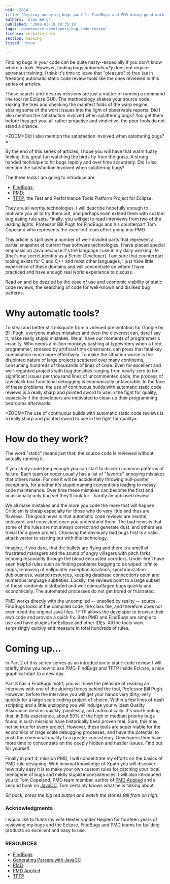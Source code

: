 ```yaml
---
nid: '2804'
title: 'Destroy annoying bugs part 1: FindBugs and PMD doing good work cheaply'
authors: 'Alan Berg'
published: '2008-05-19 10:35:18'
tags: 'opensource-developers,bug,code-review'
license: verbatim_only
section: hacking
listed: 'true'

---
```

Finding bugs in your code can be quite nasty--especially if you don't know where to look. However, finding bugs _automatically_ does not require astronaut training. I think it's time to leave that "pleasure" to free (as in freedom) automatic static code review tools like the ones reviewed in this series of articles.

<!--break-->

These search-and-destroy missions are just a matter of running a command line tool (or Eclipse GUI). The methodology shakes your source code, kicking the tires and checking the manifest folds of the warp engine, scaring some of the worst issues into the light of observable reports.  Did I also mention the satisfaction involved when splattering bugs? You get them before they get you; all rather proactive and vindictive, the poor fools do not stand a chance.

=ZOOM=Did I also mention the satisfaction involved when splattering bugs?=

By the end of this series of articles, I hope you will have that warm fuzzy feeling. It is great fun watching the birds fly from the grass.  A strong handed technique to hit bugs rapidly and over time accurately. Did I also mention the satisfaction involved when splattering bugs?

The three tools I am going to introduce are:

* [FindBugs](http://findbugs.sourceforge.net/);
* [PMD](http://pmd.sourceforge.net/);
* [TFTP](http://www.eclipse.org/projects/project_summary.php?projectid=tptp), the Test and Performance Tools Platform Project for Eclipse. 

They are all worthy technologies. I will describe hopefully enough to motivate you all to try them out, and perhaps even extend them with custom bug eating rule sets. Finally, you will get to read interviews from two of the leading lights: Professor Bill Pugh for FindBugs and his counterpart Tom Copeland who represents the excellent team effort going into PMD.

This article is split over a number of well-divided parts that represent a partial snapshot of current free software technologies. I have placed special emphasis on Java because it's the language I use in my daily working life (that's my secret identity as a Senior Developer). I am sure that counterpart tooling exists for C and C++ and most other languages, I just have little experience of these domains and will concentrate on where I have practiced and have enough real world experience to discuss.


Read on and be dazzled by the ease of use and economic viability of static code reviews, the searching of code for well-known and disliked bug patterns.

# Why automatic tools?

To steal and better still misquote from a videoed presentation for Google by Bill Pugh: everyone makes mistakes and even the cleverest can, dare I say it, make really stupid mistakes.  We all have our moments of programmer's insanity. Who needs a million monkeys bashing at typewriters when a tired programmer, stressed by artificial time constraints, can press that fatal key combination much more effectively.  To make the situation worse is the disjointed nature of large projects scattered over many continents, consuming hundreds of thousands of lines of code. Even for excellent and well-regarded projects with bug densities ranging from nearly zero to ten significant issues per thousand lines of uncommented code, the process of raw black box functional debugging is economically unfavorable. In the face of these problems, the use of continuous builds with automatic static code reviews is a really sharp and pointed sword to use in the fight for quality, especially if the developers are motivated to clean up their programming bedrooms afterwards.

=ZOOM=The use of continuous builds with automatic static code reviews is a really sharp and pointed sword to use in the fight for quality=

# How do they work?

The word "static" means just that: the source code is reviewed without actually running it. 
  
If you study code long enough you can start to discern common patterns of failure. Each team or coder usually has a list of "favorite" annoying mistakes that others make. For one it will be accidentally throwing null-pointer exceptions, for another it's stupid naming conventions leading to messy code maintenance. Over time these mistakes can become the first and ocassionally only bug set they'll look for - hardly an unbiased review.
 
We all make mistakes and the more you code the more that will happen. Criticism is cheap especially for those who do very little and thus are flawless. The good news is that automatic code reviews are neutral, unbiased, and consistent once you understand them.  The bad news is that some of the rules are not always correct and generate dust, and others are trivial for a given project. Choosing the obviously bad bugs first is a valid attack vector to starting out with this technology.

Imagine, if you dare, that the bullets are flying and there is a smell of frustrated managers and the sound of angry villagers with pitch forks echoing resonantly through the blood encrusted corridors. Under fire I have seen helpful rules such as finding problems begging to be wiped: infinite loops, removing of nullpointer exception locations,  synchronization dubiousness, wasted resources, keeping database connections open and numerous language subtleties. Luckily, the reviews point to a large subset of these randomly distributed and well camouflaged bugs quickly and economically. The automated processes do not get bored or frustrated.

PMD works directly with the uncompiled -- unsoiled by reality -- source. FindBugs looks at the compiled code, the class file, and therefore does not even need the original .java files. TFTP allows the developer to browse their own code and provide a quick fix. Both PMD and FindBugs are simple to use and have plugins for Eclipse and other IDEs. All the tools work surprisingly quickly and measure in total hundreds of rules.

# Coming up...

In Part 2 of this series serves as an introduction to static code review. I will briefly show you how to use PMD, FindBugs and TFTP inside Eclipse, a nice graphical start to a new day.

Part 3 has a FindBugs motif; you will have the pleasure of reading an interview with one of the driving forces behind the tool, Professor Bill Pugh. However, before the interview you will get your hands very dirty, very quickly for a large scale coding project of choice. Within a few lines of bash scripting and a little unzipping you will indulge your wildest Quality Assurance dreams quickly, painlessly, and automatically. It's worth noting that, in Bills experience, about 50% of the high or medium priority bugs found in such missions have historically been proven real. Sure, this may not be true for every project. However, these tools are super viable for the economics of large scale debugging processes, and have the potential to push the communal quality to a greater consistency.  Developers then have more time to concentrate on the deeply hidden and nastier issues. Find out for yourself.

Finally in part 4, mission PMD, I will concentrate my efforts on the basics of PMD rule designing. With minimal knowledge of Xpath you will discover how truly easy it is to make your own custom rules for catching your local menagerie of bugs and mildly stupid inconsistencies. I will also introduced you to Tom Copeland, PMD team member, author of [PMD Applied](http://pmdapplied.com/) and a second book on [JavaCC](http://generatingparserswithjavacc.com/).  Tom certainly knows what he is talking about.

_Sit back, press the big red button and watch the stones fall from on high._


### Acknowledgments

I would like to thank my wife Hester vander Heijden for fourteen years of reviewing my bugs and the Eclipse, FindBugs and PMD teams for building products so excellent and easy to use.

### RESOURCES

* [FindBugs](http://findbugs.sourceforge.net/)
* [Generating Parsers with JavaCC](http://generatingparserswithjavacc.com/)
* [PMD](http://pmd.sourceforge.net/)
* [PMD Applied](http://pmdapplied.com/)
* [TFTP](http://www.eclipse.org/projects/project_summary.php?projectid=tptp)